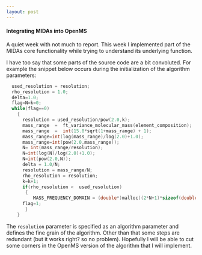 ```yaml
---
layout: post
---
```


#### Integrating MIDAs into OpenMS

A quiet week with not much to report. This week I implemented part of the MIDAs core functionality while trying to understand its underlying function. 

I have too say that some parts of the source code are a bit convoluted. For example the snippet below occurs during the initialization of the algorithm parameters:


```c++
  used_resolution = resolution;
  rho_resolution = 1.0;
  delta=1.0;
  flag=N=k=0;
  while(flag==0)
    {
      resolution = used_resolution/pow(2.0,k);
      mass_range  =  ft_variance_molecular_mass(element_composition);
      mass_range  =  int(15.0*sqrt(1+mass_range) + 1);
      mass_range=int(log(mass_range)/log(2.0)+1.0);
      mass_range=int(pow(2.0,mass_range));
      N= int(mass_range/resolution);
      N=int(log(N)/log(2.0)+1.0);    
      N=int(pow(2.0,N));
      delta = 1.0/N;  
      resolution = mass_range/N;     
      rho_resolution = resolution;
      k=k+1;
      if(rho_resolution <  used_resolution)
       {
          MASS_FREQUENCY_DOMAIN = (double*)malloc((2*N+1)*sizeof(double));  
	  flag=1;
       }
    }

```

The `resolution` parameter is specified as an algorithm parameter and defines the fine grain of the algorithm. Other than that some steps are redundant (but it works right? so no problem). Hopefully I will be able to cut some corners in the OpenMS version of the algorithm that I will implement.
